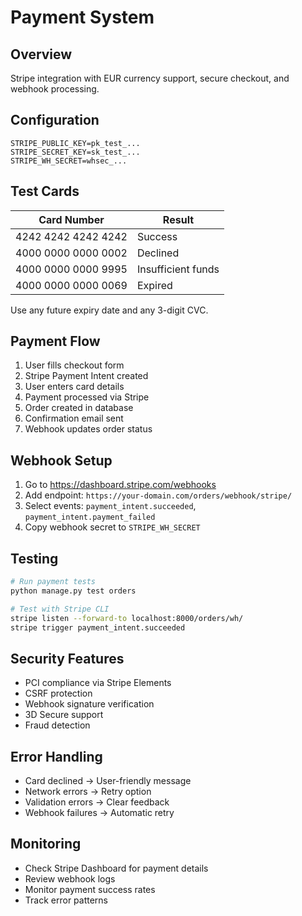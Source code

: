 # Payment System

## Overview
Stripe integration with EUR currency support, secure checkout, and webhook processing.

## Configuration

```env
STRIPE_PUBLIC_KEY=pk_test_...
STRIPE_SECRET_KEY=sk_test_...
STRIPE_WH_SECRET=whsec_...
```

## Test Cards

| Card Number | Result |
|-------------|--------|
| 4242 4242 4242 4242 | Success |
| 4000 0000 0000 0002 | Declined |
| 4000 0000 0000 9995 | Insufficient funds |
| 4000 0000 0000 0069 | Expired |

Use any future expiry date and any 3-digit CVC.

## Payment Flow

1. User fills checkout form
2. Stripe Payment Intent created
3. User enters card details
4. Payment processed via Stripe
5. Order created in database
6. Confirmation email sent
7. Webhook updates order status

## Webhook Setup

1. Go to https://dashboard.stripe.com/webhooks
2. Add endpoint: `https://your-domain.com/orders/webhook/stripe/`
3. Select events: `payment_intent.succeeded`, `payment_intent.payment_failed`
4. Copy webhook secret to `STRIPE_WH_SECRET`

## Testing

```bash
# Run payment tests
python manage.py test orders

# Test with Stripe CLI
stripe listen --forward-to localhost:8000/orders/wh/
stripe trigger payment_intent.succeeded
```

## Security Features
- PCI compliance via Stripe Elements
- CSRF protection
- Webhook signature verification
- 3D Secure support
- Fraud detection

## Error Handling
- Card declined → User-friendly message
- Network errors → Retry option
- Validation errors → Clear feedback
- Webhook failures → Automatic retry

## Monitoring
- Check Stripe Dashboard for payment details
- Review webhook logs
- Monitor payment success rates
- Track error patterns
